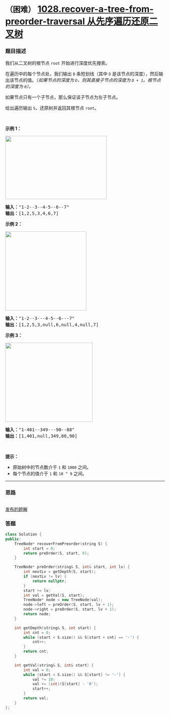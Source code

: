 # `（困难）` [1028.recover-a-tree-from-preorder-traversal 从先序遍历还原二叉树](https://leetcode-cn.com/problems/recover-a-tree-from-preorder-traversal/)

### 题目描述
<p>我们从二叉树的根节点 <code>root</code>&nbsp;开始进行深度优先搜索。</p>

<p>在遍历中的每个节点处，我们输出&nbsp;<code>D</code>&nbsp;条短划线（其中&nbsp;<code>D</code>&nbsp;是该节点的深度），然后输出该节点的值。（<em>如果节点的深度为 <code>D</code>，则其直接子节点的深度为 <code>D + 1</code>。根节点的深度为 <code>0</code>）。</em></p>

<p>如果节点只有一个子节点，那么保证该子节点为左子节点。</p>

<p>给出遍历输出&nbsp;<code>S</code>，还原树并返回其根节点&nbsp;<code>root</code>。</p>

<p>&nbsp;</p>

<p><strong>示例 1：</strong></p>

<p><strong><img style="height: 200px; width: 320px;" src="https://assets.leetcode-cn.com/aliyun-lc-upload/uploads/2019/04/12/recover-a-tree-from-preorder-traversal.png" alt=""></strong></p>

<pre><strong>输入：</strong>"1-2--3--4-5--6--7"
<strong>输出：</strong>[1,2,5,3,4,6,7]
</pre>

<p><strong>示例 2：</strong></p>

<p><strong><img style="height: 250px; width: 256px;" src="https://assets.leetcode-cn.com/aliyun-lc-upload/uploads/2019/04/12/screen-shot-2019-04-10-at-114101-pm.png" alt=""></strong></p>

<pre><strong>输入：</strong>"1-2--3---4-5--6---7"
<strong>输出：</strong>[1,2,5,3,null,6,null,4,null,7]
</pre>

<p><strong>示例 3：</strong></p>

<p><img style="height: 250px; width: 276px;" src="https://assets.leetcode-cn.com/aliyun-lc-upload/uploads/2019/04/12/screen-shot-2019-04-10-at-114955-pm.png" alt=""></p>

<pre><strong>输入：</strong>"1-401--349---90--88"
<strong>输出：</strong>[1,401,null,349,88,90]
</pre>

<p>&nbsp;</p>

<p><strong>提示：</strong></p>

<ul>
	<li>原始树中的节点数介于 <code>1</code> 和 <code>1000</code> 之间。</li>
	<li>每个节点的值介于 <code>1</code> 和 <code>10 ^ 9</code> 之间。</li>
</ul>


---
### 思路
```
```

[发布的题解](https://leetcode-cn.com/problems/recover-a-tree-from-preorder-traversal/solution/recover-a-tree-from-preorder-traversal-by-ikaruga/)

### 答题
``` C++
class Solution {
public:
    TreeNode* recoverFromPreorder(string S) {
        int start = 0;
        return preOrder(S, start, 0);
    }

    TreeNode* preOrder(string& S, int& start, int lv) {
        int nextLv = getDepth(S, start);
        if (nextLv != lv) {
            return nullptr;
        }
        start += lv;
        int val = getVal(S, start);
        TreeNode* node = new TreeNode(val);
        node->left = preOrder(S, start, lv + 1);
        node->right = preOrder(S, start, lv + 1);
        return node;
    }

    int getDepth(string& S, int start) {
        int cnt = 0;
        while (start < S.size() && S[start + cnt] == '-') {
            cnt++;
        }
        return cnt;
    }

    int getVal(string& S, int& start) {
        int val = 0;
        while (start < S.size() && S[start] != '-') {
            val *= 10;
            val += (int)(S[start] - '0');
            start++;
        }
        return val;
    }
};
```




